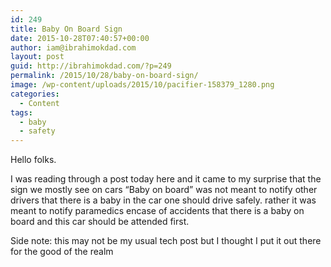 ```yaml
---
id: 249
title: Baby On Board Sign
date: 2015-10-28T07:40:57+00:00
author: iam@ibrahimokdad.com
layout: post
guid: http://ibrahimokdad.com/?p=249
permalink: /2015/10/28/baby-on-board-sign/
image: /wp-content/uploads/2015/10/pacifier-158379_1280.png
categories:
  - Content
tags:
  - baby
  - safety
---
```

Hello folks.

I was reading through a post today here and it came to my surprise that the sign we mostly see on cars &#8220;Baby on board&#8221; was not meant to notify other drivers that there is a baby in the car one should drive safely. rather it was meant to notify paramedics encase of accidents that there is a baby on board and this car should be attended first.

Side note: this may not be my usual tech post but I thought I put it out there for the good of the realm